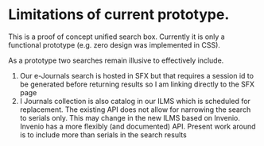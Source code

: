 
# Limitations of current prototype.

This is a proof of concept unified search box. Currently it is only a functional prototype (e.g. zero design was implemented in CSS).

As a prototype two searches remain illusive to effectively include. 

1. Our e-Journals search is hosted in SFX but that requires a session id to be generated before returning results so I am linking directly to the SFX page
2. I Journals collection is also catalog in our ILMS which is scheduled for replacement. The existing API does not allow for narrowing the search to serials only. This may change in the new ILMS based on Invenio. Invenio has a more flexibly (and documented) API.  Present work around is to include more than serials in the search results






